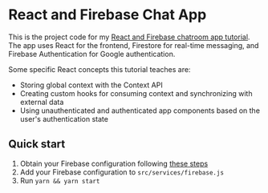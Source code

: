 # React and Firebase Chat App

This is the project code for my [React and Firebase chatroom app tutorial](https://www.zachsnoek.com/blog/how-to-build-chatroom-app-react-firebase). The app uses React for the frontend, Firestore for real-time messaging, and Firebase Authentication for Google authentication.

Some specific React concepts this tutorial teaches are:

* Storing global context with the Context API
* Creating custom hooks for consuming context and synchronizing with external data
* Using unauthenticated and authenticated app components based on the user's authentication state

## Quick start

1. Obtain your Firebase configuration following [these steps](https://www.zachsnoek.com/blog/how-to-build-chatroom-app-react-firebase#set-up-the-firebase-project-and-react-app)
2. Add your Firebase configuration to `src/services/firebase.js`
3. Run `yarn && yarn start`



